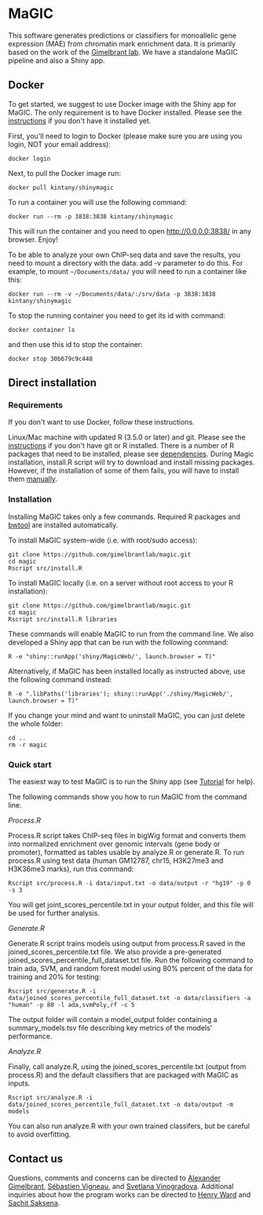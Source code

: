 # MaGIC

This software generates predictions or classifiers for monoallelic gene expression (MAE) from
chromatin mark enrichment data. It is primarily based on the work of the [Gimelbrant lab](https://gimelbrantlab.dfci.harvard.edu/). We have a standalone MaGIC pipeline and also a Shiny app.

## Docker

To get started, we suggest to use Docker image with the Shiny app for MaGIC. The only requirement is to have Docker installed. Please see the [instructions](https://github.com/gimelbrantlab/magic/blob/master/Installation.md) if you don't have it installed yet.

First, you'll need to login to Docker (please make sure you are using you login, NOT your email address):
```
docker login
```
Next, to pull the Docker image run:
```
docker pull kintany/shinymagic
```
To run a container you will use the following command:
```
docker run --rm -p 3838:3838 kintany/shinymagic
```
This will run the container and you need to open http://0.0.0.0:3838/ in any browser. Enjoy!

To be able to analyze your own ChIP-seq data and save the results, you need to mount a directory with the data: add -v parameter to do this. For example, to mount `~/Documents/data/` you will need to run a container like this:

```
docker run --rm -v ~/Documents/data/:/srv/data -p 3838:3838 kintany/shinymagic
```
To stop the running container you need to get its id with command:
```
docker container ls
```
and then use this id to stop the container:
```
docker stop 30b679c9c448
```

## Direct installation

### Requirements

If you don't want to use Docker, follow these instructions.

Linux/Mac machine with updated R (3.5.0 or later) and git. Please see the [instructions](https://github.com/gimelbrantlab/magic/blob/master/Installation.md) if you don't have git or R installed. There is a number of R packages that need to be installed, please see [dependencies](https://github.com/gimelbrantlab/magic/blob/master/Dependencies.md). During Magic installation, install.R script will try to download and install missing packages. However, if the installation of some of them fails, you will have to install them [manually](https://github.com/gimelbrantlab/magic/blob/master/Installation.md). 

### Installation

Installing MaGIC takes only a few commands. Required R packages and [bwtool](https://github.com/CRG-Barcelona/bwtool/wiki) are installed automatically.

To install MaGIC system-wide (i.e. with root/sudo access): 
```
git clone https://github.com/gimelbrantlab/magic.git
cd magic
Rscript src/install.R
```

To install MaGIC locally (i.e. on a server without root access to your R installation): 
```
git clone https://github.com/gimelbrantlab/magic.git
cd magic
Rscript src/install.R libraries
```
These commands will enable MaGIC to run from the command line. We also developed a Shiny app that can be run with the following command: 

```
R -e "shiny::runApp('shiny/MagicWeb/', launch.browser = T)"
```
Alternatively, if MaGIC has been installed locally as instructed above, use the following command instead:

```
R -e ".libPaths('libraries'); shiny::runApp('./shiny/MagicWeb/', launch.browser = T)"
```

If you change your mind and want to uninstall MaGIC, you can just delete the whole folder:

```
cd ..
rm -r magic
```


### Quick start

The easiest way to test MaGIC is to run the Shiny app (see [Tutorial](https://github.com/gimelbrantlab/magic/blob/master/shiny/MagicWeb/Tutorial.md) for help).

The following commands show you how to run MaGIC from the command line.

*Process.R*

Process.R script takes ChIP-seq files in bigWig format and converts them into normalized enrichment over genomic intervals (gene body or promoter), formatted as tables usable by analyze.R or generate.R. To run process.R using test data (human GM12787, chr15, H3K27me3 and H3K36me3 marks), run this command:

```
Rscript src/process.R -i data/input.txt -o data/output -r "hg19" -p 0 -s 3

```
You will get joint_scores_percentile.txt in your output folder, and this file will be used for further analysis.

*Generate.R*

Generate.R script trains models using output from process.R saved in the joined_scores_percentile.txt file. We also provide a pre-generated joined_scores_percentile_full_dataset.txt file. Run the following command to train ada, SVM, and random forest model using 80% percent of the data for training and 20% for testing:

```
Rscript src/generate.R -i data/joined_scores_percentile_full_dataset.txt -o data/classifiers -a "human" -p 80 -l ada,svmPoly,rf -c 5
```
The output folder will contain a model_output folder containing a summary_models.tsv file describing key metrics of the models' performance. 

*Analyze.R*

Finally, call analyze.R, using the joined_scores_percentile.txt (output from process.R) and the default classifiers that are packaged with MaGIC as inputs.
```
Rscript src/analyze.R -i data/joined_scores_percentile_full_dataset.txt -o data/output -m models
```
You can also run analyze.R with your own trained classifers, but be careful to avoid overfitting. 

## Contact us

Questions, comments and concerns can be directed to [Alexander Gimelbrant](alexander_gimelbrant@dfci.harvard.edu), [Sébastien Vigneau](Sebastien_Vigneau@dfci.harvard.edu), and [Svetlana Vinogradova](Svetlana_Vinogradova@dfci.harvard.edu). Additional inquiries about how the program works can be directed to [Henry Ward](wardx596@umn.edu) and [Sachit Saksena](sachitdsaksena@utexas.edu).
